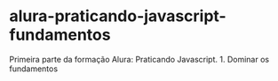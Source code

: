 # alura-praticando-javascript-fundamentos
Primeira parte da formação Alura: Praticando Javascript. 1. Dominar os fundamentos
